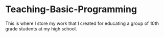 # Teaching-Basic-Programming
This is where I store my work that I created for educating a group of 10th grade students at my high school.
